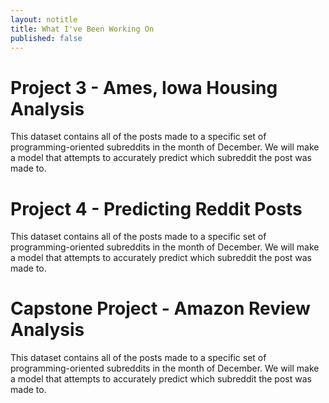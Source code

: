 ```yaml
---
layout: notitle
title: What I've Been Working On
published: false
---
```


# Project 3 - Ames, Iowa Housing Analysis

This dataset contains all of the posts made to a specific set of programming-oriented subreddits in the month of December. We will make a model that attempts to accurately predict which subreddit the post was made to.

# Project 4 - Predicting Reddit Posts

This dataset contains all of the posts made to a specific set of programming-oriented subreddits in the month of December. We will make a model that attempts to accurately predict which subreddit the post was made to.

# Capstone Project - Amazon Review Analysis

This dataset contains all of the posts made to a specific set of programming-oriented subreddits in the month of December. We will make a model that attempts to accurately predict which subreddit the post was made to.